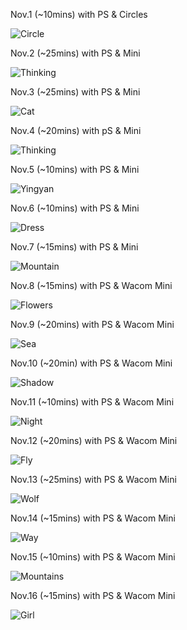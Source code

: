 Nov.1 (~10mins) with PS & Circles

![Circle](1.jpg)

Nov.2 (~25mins) with PS & Mini

![Thinking](2.jpg)

Nov.3 (~25mins) with PS & Mini

![Cat](3.jpg)

Nov.4 (~20mins) with pS & Mini

![Thinking](4.jpg)

Nov.5 (~10mins) with PS & Mini

![Yingyan](5.jpg)

Nov.6 (~10mins) with PS & Mini

![Dress](6.jpg)

Nov.7 (~15mins) with PS & Mini

![Mountain](7.jpg)

Nov.8 (~15mins) with PS & Wacom Mini

![Flowers](8.jpg)

Nov.9 (~20mins) with PS & Wacom Mini

![Sea](9.jpg)

Nov.10 (~20min) with PS & Wacom Mini

![Shadow](10.jpg)

Nov.11 (~10mins) with PS & Wacom Mini

![Night](11.jpg)

Nov.12 (~20mins) with PS & Wacom Mini

![Fly](12.jpg)

Nov.13 (~25mins) with PS & Wacom Mini

![Wolf](13.jpg)

Nov.14 (~15mins) with PS & Wacom Mini

![Way](14.jpg)

Nov.15 (~10mins) with PS & Wacom Mini

![Mountains](15.jpg)

Nov.16 (~15mins) with PS & Wacom Mini

![Girl](16.jpg)
